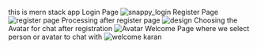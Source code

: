 
this is mern stack app
Login Page
![snappy_login](https://github.com/Jaspreet2001/Snappy/assets/78601370/ebe13179-de64-4810-a75b-2d268f3985c9)
Register Page
![register page](https://github.com/Jaspreet2001/Snappy/assets/78601370/f6a1b2d0-8d59-4579-bff3-e5623c5224e7)
Processing after register page
![design](https://github.com/Jaspreet2001/Snappy/assets/78601370/1e252b0d-dc06-488d-938c-3082f9e90bf1)
Choosing the Avatar for chat after registration
![Avatar](https://github.com/Jaspreet2001/Snappy/assets/78601370/0d6f0ef6-bc71-4f2b-a475-82b57e442c7e)
Welcome Page where we select person or avatar to chat with
![welcome karan](https://github.com/Jaspreet2001/Snappy/assets/78601370/d4584c1a-3bb3-486a-a4e2-87187ac07aa4)

